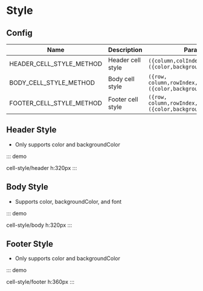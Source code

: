 # Style

## Config

| Name                     | Description       | Parameters                                                           |
| ------------------------ | ----------------- | -------------------------------------------------------------------- |
| HEADER_CELL_STYLE_METHOD | Header cell style | `({column,colIndex})=>({color,backgroundColor})`                     |
| BODY_CELL_STYLE_METHOD   | Body cell style   | `({row, column,rowIndex,colIndex,value})=>({color,backgroundColor})` |
| FOOTER_CELL_STYLE_METHOD | Footer cell style | `({row, column,rowIndex,colIndex,value})=>({color,backgroundColor})` |

## Header Style

-   Only supports color and backgroundColor

::: demo

cell-style/header
h:320px
:::

## Body Style

-   Supports color, backgroundColor, and font

::: demo

cell-style/body
h:320px
:::

## Footer Style

-   Only supports color and backgroundColor

::: demo

cell-style/footer
h:360px
:::
